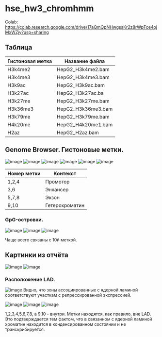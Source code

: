 # hse_hw3_chromhmm
Colab: https://colab.research.google.com/drive/17aQmQpNHwgssKr2z8rWpFce4ojMxWZjy?usp=sharing
## Таблица
| Гистоновая метка | Название файла |
|------------------|----------------|
| H3k4me2 | HepG2_H3k4me2.bam |
| H3k4me3 | HepG2_H3k4me3.bam |
| H3k9ac  | HepG2_H3k9ac.bam  |
| H3k27ac | HepG2_H3k27ac.ba  |
| H3k27me | HepG2_H3k27me.bam |
| H3k36me3  | HepG2_H3k36me3.bam  |
| H3k79me | HepG2_H3k79me.bam |
| H4k20me | HepG2_H4k20me1.bam  |
| H2az  | HepG2_H2az.bam  |
## Genome Browser. Гистоновые метки.
![image](https://user-images.githubusercontent.com/93263163/160469012-88461eff-7db7-4845-afb7-d7fdefb9a687.png)
![image](https://user-images.githubusercontent.com/93263163/160477294-fea2e7bc-a626-4c1e-a1ca-b70e4f9104ce.png)
![image](https://user-images.githubusercontent.com/93263163/160479331-b4e091f8-f74f-4efd-be74-289d207c3ec0.png)
![image](https://user-images.githubusercontent.com/93263163/160493931-ee668ac4-4c88-4333-80d0-31510c363dc2.png)
![image](https://user-images.githubusercontent.com/93263163/160494756-778db1a6-ffca-4c6b-9ab9-34e7ff250f3a.png)
![image](https://user-images.githubusercontent.com/93263163/160496094-d952dc0d-d765-479d-87de-1919323aa542.png)


| Номер метки | Контекст |
|-------------|----------|
| 1,2,4 | Промотор |
| 3,6 | Энхансер |
| 5,7,8 | Экзон |
| 9,10 | Гетерохроматин |

### GpG-островки.
![image](https://user-images.githubusercontent.com/93263163/160499241-95cf7f6d-59e4-4faa-bb30-306c79433d56.png)
![image](https://user-images.githubusercontent.com/93263163/160499485-8830d195-255a-4fc4-9344-c0a5ce9a60f5.png)
![image](https://user-images.githubusercontent.com/93263163/160499754-e1c8e2d7-fa29-4382-b0f5-b2b5e54a541b.png)

Чаще всего связаны с 10й меткой.

## Картинки из отчёта
![image](https://user-images.githubusercontent.com/93263163/160468439-9729e415-86a7-48d2-9794-dac0f495b1fb.png)
![image](https://user-images.githubusercontent.com/93263163/160468628-cbfe0696-194b-4970-b4bc-da6f984867f7.png)

### Расположение LAD.
![image](https://user-images.githubusercontent.com/93263163/160503446-1dbb6d17-dd61-4993-9aa9-18791fa17a4f.png)
Видно, что зоны ассоциированные с ядерной ламиной соответствуют участкам с репрессированной экспрессией.

![image](https://user-images.githubusercontent.com/93263163/160589781-266ffcca-0cfe-42e0-ab35-e99ce7d29f76.png)
![image](https://user-images.githubusercontent.com/93263163/160592132-fe82c6f4-f84b-4f80-9522-cfd67c26940a.png)
![image](https://user-images.githubusercontent.com/93263163/160592173-1057f1f5-a81c-48e2-98dd-be3372807081.png)

1,2,3,4,5,6,7,8, а 9,10 - внутри. Метки находятся, как правило, вне LAD. Это подтверждается тем фактом, что в связанном с ядерной ламиной хроматин находится в конденсированном состоянии и не транскрибируется.
